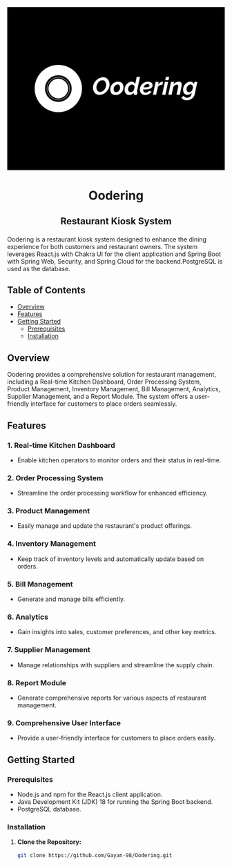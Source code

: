 <img src="client/welcome.png" alt="Dashboard" width="950" hight="200"/> 

# <p align="center">Oodering</p>
## <p align="center">Restaurant Kiosk System</p>

Oodering is a restaurant kiosk system designed to enhance the dining experience for both customers and restaurant owners. The system leverages React.js with Chakra UI for the client application and Spring Boot with Spring Web, Security, and Spring Cloud for the backend.PostgreSQL is used as the database.


## Table of Contents

- [Overview](#overview)
- [Features](#features)
- [Getting Started](#getting-started)
  - [Prerequisites](#prerequisites)
  - [Installation](#installation)  

## Overview

Oodering provides a comprehensive solution for restaurant management, including a Real-time Kitchen Dashboard, Order Processing System, Product Management, Inventory Management, Bill Management, Analytics, Supplier Management, and a Report Module. The system offers a user-friendly interface for customers to place orders seamlessly.

## Features

### 1. Real-time Kitchen Dashboard
- Enable kitchen operators to monitor orders and their status in real-time.

### 2. Order Processing System
- Streamline the order processing workflow for enhanced efficiency.

### 3. Product Management
- Easily manage and update the restaurant's product offerings.

### 4. Inventory Management
- Keep track of inventory levels and automatically update based on orders.

### 5. Bill Management
- Generate and manage bills efficiently.

### 6. Analytics
- Gain insights into sales, customer preferences, and other key metrics.

### 7. Supplier Management
- Manage relationships with suppliers and streamline the supply chain.

### 8. Report Module
- Generate comprehensive reports for various aspects of restaurant management.

### 9. Comprehensive User Interface
- Provide a user-friendly interface for customers to place orders easily.

## Getting Started

### Prerequisites

- Node.js and npm for the React.js client application.
- Java Development Kit (JDK) 18 for running the Spring Boot backend.
- PostgreSQL database.

### Installation

1. **Clone the Repository:**
   ```bash
   git clone https://github.com/Gayan-98/Oodering.git
